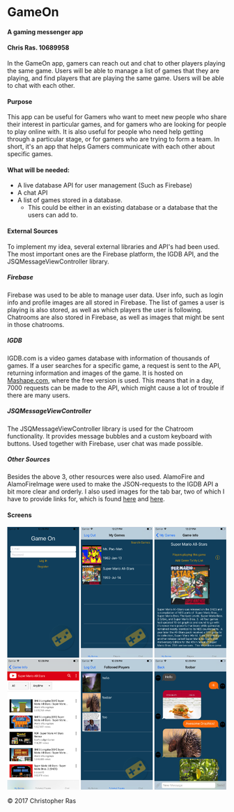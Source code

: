 # GameOn
#### A gaming messenger app
#### Chris Ras. 10689958

In the GameOn app, gamers can reach out and chat to other players playing the same game. Users will be able to manage a list of games that they are playing, and find players that are playing the same game. Users will be able to chat with each other. 

#### Purpose
This app can be useful for Gamers who want to meet new people who share their interest in particular games, and for gamers who are looking for people to play online with. It is also useful for people who need help getting through a particular stage, or for gamers who are trying to form a team. In short, it's an app that helps Gamers communicate with each other about specific games. 

#### What will be needed:
* A live database API for user management (Such as Firebase)
* A chat API
* A list of games stored in a database.
  * This could be either in an existing database or a database that the users can add to.

#### External Sources
To implement my idea, several external libraries and API's had been used. The most important ones are the Firebase platform, the IGDB API, and the JSQMessageViewController library. 

##### Firebase
Firebase was used to be able to manage user data. User info, such as login info and profile images are all stored in Firebase. The list of games a user is playing is also stored, as well as which players the user is following. Chatrooms are also stored in Firebase, as well as images that might be sent in those chatrooms.

##### IGDB
IGDB.com is a video games database with information of thousands of games. If a user searches for a specific game, a request is sent to the API, returning information and images of the game. It is hosted on [Mashape.com](https://market.mashape.com/igdbcom/internet-game-database), where the free version is used. This means that in a day, 7000 requests can be made to the API, which might cause a lot of trouble if there are many users. 

##### JSQMessageViewController
The JSQMessageViewController library is used for the Chatroom functionality. It provides message bubbles and a custom keyboard with buttons. Used together with Firebase, user chat was made possible.

##### Other Sources
Besides the above 3, other resources were also used. AlamoFire and AlamoFireImage were used to make the JSON-requests to the IGDB API a bit more clear and orderly. I also used images for the tab bar, two of which I have to provide links for, which is found [here](https://icons8.com/web-app/7314/Controller) and [here](https://icons8.com/web-app/25461/YouTube). 

#### Screens
<img src="https://github.com/cmdras/GameOn/blob/master/doc/GameOn%20Screens%20FINAL/LoginScreen.png" alt="Login Screen" width="165" height="300"> <img src="https://github.com/cmdras/GameOn/blob/master/doc/GameOn%20Screens%20FINAL/MyGamesScren.png" alt="My Games Screen" width="165" height="300"> <img src="https://github.com/cmdras/GameOn/blob/master/doc/GameOn%20Screens%20FINAL/GameInfoScreen.png" alt="Game Info Screen" width="165" height="300"> <img src="https://github.com/cmdras/GameOn/blob/master/doc/GameOn%20Screens%20FINAL/YoutubeScreen.png" alt="Youtube Screen" width="165" height="300"> <img src="https://github.com/cmdras/GameOn/blob/master/doc/GameOn%20Screens%20FINAL/FollowedPlayersScreen.png" alt="Followed Players screen" width="165" height="300"> <img src="https://github.com/cmdras/GameOn/blob/master/doc/GameOn%20Screens%20FINAL/ChatScreen.png" alt="Chat Screen" width="165" height="300">


© 2017 Christopher Ras
